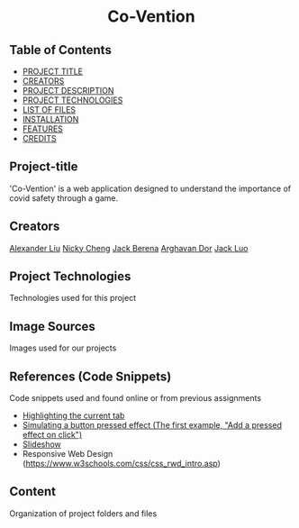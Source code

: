 <h1 align="center">Co-Vention</h1>

## Table of Contents

* [PROJECT TITLE](#project-title)
* [CREATORS](#creators)
* [PROJECT DESCRIPTION](#project-description)
* [PROJECT TECHNOLOGIES](#project-technologies)
* [LIST OF FILES](#list-of-files)
* [INSTALLATION](#installation)
* [FEATURES](#features)
* [CREDITS](#credits)

## Project-title
'Co-Vention' is a web application designed to understand the importance of covid safety through a game.

## Creators
[Alexander Liu]()
[Nicky Cheng]()
[Jack Berena]()
[Arghavan Dor]()
[Jack Luo](https://github.com/LzhJack)

## Project Technologies
Technologies used for this project


## Image Sources
Images used for our projects


## References (Code Snippets)
Code snippets used and found online or from previous assignments
* [Highlighting the current tab](https://www.w3schools.com/howto/howto_js_tabs.asp)
* [Simulating a button pressed effect (The first example, "Add a pressed effect on click")](https://www.w3schools.com/howto/howto_css_animate_buttons.asp)
* [Slideshow](https://www.w3schools.com/howto/howto_js_slideshow.asp)
* Responsive Web Design (https://www.w3schools.com/css/css_rwd_intro.asp)


## Content
Organization of project folders and files
